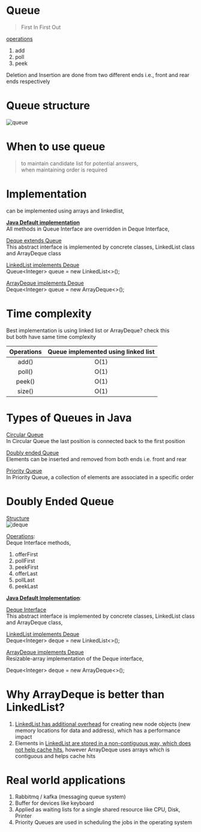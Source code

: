 # Queue

> First In First Out  

<ins>operations</ins>
1. add
2. poll
3. peek

Deletion and Insertion are done from two different ends i.e., front and rear ends respectively   

# Queue structure
![queue](https://user-images.githubusercontent.com/16437905/179653948-d6fca880-6774-4e2d-83b3-948255f583e8.png)

# When to use queue
> to maintain candidate list for potential answers,  
> when maintaining order is required


# Implementation

can be implemented using arrays and linkedlist,  

<ins>**Java Default implementation**</ins>    
All methods in Queue Interface are overridden in Deque Interface,    

<ins>Deque extends Queue</ins>  
This abstract interface is implemented by concrete classes, LinkedList class and ArrayDeque class  

<ins>LinkedList implements Deque</ins>  
Queue\<Integer> queue = new LinkedList<>();

<ins>ArrayDeque implements Deque</ins>  
Deque\<Integer> queue = new ArrayDeque<>(); 

# Time complexity

Best implementation is using linked list or ArrayDeque? check this    
but both have same time complexity  

| Operations | Queue implemented using linked list
:---: | :---:
add()          | O(1)
poll()         | O(1)
peek()         | O(1)
size()         | O(1)

# Types of Queues in Java
<ins>Circular Queue</ins>  
In Circular Queue the last position is connected back to the first position  

<ins>Doubly ended Queue</ins>  
Elements can be inserted and removed from both ends i.e. front and rear  

<ins>Priority Queue</ins>  
In Priority Queue, a collection of elements are associated in a specific order  

# Doubly Ended Queue

<ins>Structure</ins>  
![deque](https://user-images.githubusercontent.com/16437905/179668429-cb754a35-a9c4-4df1-ba3e-ca1111522376.png)

<ins>Operations</ins>:   
Deque Interface methods,  

1. offerFirst
2. pollFirst
3. peekFirst
4. offerLast
5. pollLast
6. peekLast


<ins>**Java Default Implementation**</ins>:  

<ins>Deque Interface</ins>  
This abstract interface is implemented by concrete classes, LinkedList class and ArrayDeque class,  

<ins>LinkedList implements Deque</ins>  
Deque\<Integer> deque = new LinkedList<>();

<ins>ArrayDeque implements Deque</ins>  
Resizable-array implementation of the Deque interface, 

Deque\<Integer> deque = new ArrayDeque<>();


# Why ArrayDeque is better than LinkedList? 
1. <ins>LinkedList has additional overhead</ins> for creating new node objects (new memory locations for data and address), which has a performance impact 
2. Elements in <ins>LinkedList are stored in a non-contiguous way, which does not help cache hits</ins>, however ArrayDeque uses arrays which is contiguous and helps cache hits


# Real world applications

1. Rabbitmq / kafka (messaging queue system)
2. Buffer for devices like keyboard
3. Applied as waiting lists for a single shared resource like CPU, Disk, Printer  
4. Priority Queues are used in scheduling the jobs in the operating system 


